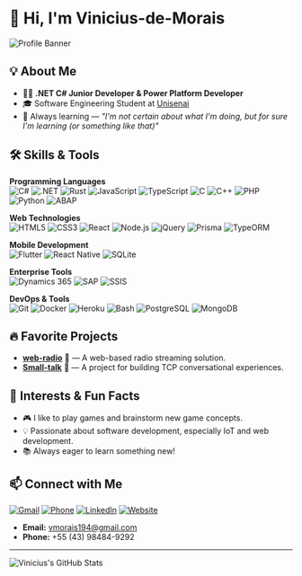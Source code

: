 # 👋 Hi, I'm Vinicius-de-Morais

![Profile Banner](https://capsule-render.vercel.app/api?type=waving&color=0:6e45e2,100:88d3ce&height=180&section=header&text=Vinicius%20de%20Morais&fontSize=40&fontAlign=50&fontColor=ffffff)

## 💡 About Me

- 🧑‍💻 **.NET C# Junior Developer & Power Platform Developer**
- 🎓 Software Engineering Student at [Unisenai](https://www.unisenai.com.br/)
- 🚀 Always learning — _"I'm not certain about what I'm doing, but for sure I'm learning (or something like that)"_

## 🛠️ Skills & Tools

**Programming Languages**  
![C#](https://img.shields.io/badge/C%23-239120?style=flat-square&logo=c-sharp&logoColor=white)
![.NET](https://img.shields.io/badge/.NET-512BD4?style=flat-square&logo=dotnet&logoColor=white)
![Rust](https://img.shields.io/badge/Rust-000000?style=flat-square&logo=rust&logoColor=white)
![JavaScript](https://img.shields.io/badge/JavaScript-F7DF1E?style=flat-square&logo=javascript&logoColor=black)
![TypeScript](https://img.shields.io/badge/TypeScript-3178C6?style=flat-square&logo=typescript&logoColor=white)
![C](https://img.shields.io/badge/C-00599C?style=flat-square&logo=c&logoColor=white)
![C++](https://img.shields.io/badge/C%2B%2B-00599C?style=flat-square&logo=c%2B%2B&logoColor=white)
![PHP](https://img.shields.io/badge/PHP-777BB4?style=flat-square&logo=php&logoColor=white)
![Python](https://img.shields.io/badge/Python-3776AB?style=flat-square&logo=python&logoColor=white)
![ABAP](https://img.shields.io/badge/ABAP-009999?style=flat-square&logo=sap&logoColor=white)

**Web Technologies**  
![HTML5](https://img.shields.io/badge/HTML5-E34F26?style=flat-square&logo=html5&logoColor=white)
![CSS3](https://img.shields.io/badge/CSS3-1572B6?style=flat-square&logo=css3&logoColor=white)
![React](https://img.shields.io/badge/React-61DAFB?style=flat-square&logo=react&logoColor=black)
![Node.js](https://img.shields.io/badge/Node.js-339933?style=flat-square&logo=nodedotjs&logoColor=white)
![jQuery](https://img.shields.io/badge/jQuery-0769AD?style=flat-square&logo=jquery&logoColor=white)
![Prisma](https://img.shields.io/badge/Prisma-2D3748?style=flat-square&logo=prisma&logoColor=white)
![TypeORM](https://img.shields.io/badge/TypeORM-E7282D?style=flat-square&logo=typeorm&logoColor=white)

**Mobile Development**  
![Flutter](https://img.shields.io/badge/Flutter-02569B?style=flat-square&logo=flutter&logoColor=white)
![React Native](https://img.shields.io/badge/React_Native-20232A?style=flat-square&logo=react&logoColor=61DAFB)
![SQLite](https://img.shields.io/badge/SQLite-003B57?style=flat-square&logo=sqlite&logoColor=white)

**Enterprise Tools**  
![Dynamics 365](https://img.shields.io/badge/Dynamics%20365-002050?style=flat-square&logo=microsoft-dynamics-365&logoColor=white)
![SAP](https://img.shields.io/badge/SAP-0FAAFF?style=flat-square&logo=sap&logoColor=white)
![SSIS](https://img.shields.io/badge/SSIS-4479A1?style=flat-square&logo=microsoft-sql-server&logoColor=white)

**DevOps & Tools**  
![Git](https://img.shields.io/badge/Git-F05032?style=flat-square&logo=git&logoColor=white)
![Docker](https://img.shields.io/badge/Docker-2496ED?style=flat-square&logo=docker&logoColor=white)
![Heroku](https://img.shields.io/badge/Heroku-430098?style=flat-square&logo=heroku&logoColor=white)
![Bash](https://img.shields.io/badge/Bash-4EAA25?style=flat-square&logo=gnubash&logoColor=white)
![PostgreSQL](https://img.shields.io/badge/PostgreSQL-4169E1?style=flat-square&logo=postgresql&logoColor=white)
![MongoDB](https://img.shields.io/badge/MongoDB-47A248?style=flat-square&logo=mongodb&logoColor=white)

## 🔥 Favorite Projects

- [**web-radio**](https://github.com/Vinicius-de-Morais/web-radio) 🎵 — A web-based radio streaming solution.
- [**Small-talk**](https://github.com/Vinicius-de-Morais/Small-talk) 💬 — A project for building TCP conversational experiences.

## 🌱 Interests & Fun Facts

- 🎮 I like to play games and brainstorm new game concepts.
- 💡 Passionate about software development, especially IoT and web development.
- 📚 Always eager to learn something new!

## 📫 Connect with Me

[![Gmail](https://img.shields.io/badge/Email-D14836?style=flat-square&logo=gmail&logoColor=white)](mailto:vmorais194@gmail.com)
[![Phone](https://img.shields.io/badge/Phone-25D366?style=flat-square&logo=whatsapp&logoColor=white)](tel:+5543984849292)
[![LinkedIn](https://img.shields.io/badge/LinkedIn-0077B5?style=flat-square&logo=linkedin&logoColor=white)](https://www.linkedin.com/in/vinicius-boim/)
[![Website](https://img.shields.io/badge/Website-000000?style=flat-square&logo=About.me&logoColor=white)](https://vinicius-boim.com)  

- **Email:** vmorais194@gmail.com
- **Phone:** +55 (43) 98484-9292

---

![Vinicius's GitHub Stats](https://github-readme-stats.vercel.app/api?username=Vinicius-de-Morais&show_icons=true&theme=radical)
